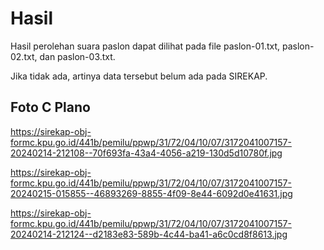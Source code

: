 # Hasil

Hasil perolehan suara paslon dapat dilihat pada file paslon-01.txt, paslon-02.txt, dan paslon-03.txt.

Jika tidak ada, artinya data tersebut belum ada pada SIREKAP.

## Foto C Plano

https://sirekap-obj-formc.kpu.go.id/441b/pemilu/ppwp/31/72/04/10/07/3172041007157-20240214-212108--70f693fa-43a4-4056-a219-130d5d10780f.jpg

https://sirekap-obj-formc.kpu.go.id/441b/pemilu/ppwp/31/72/04/10/07/3172041007157-20240215-015855--46893269-8855-4f09-8e44-6092d0e41631.jpg

https://sirekap-obj-formc.kpu.go.id/441b/pemilu/ppwp/31/72/04/10/07/3172041007157-20240214-212124--d2183e83-589b-4c44-ba41-a6c0cd8f8613.jpg

